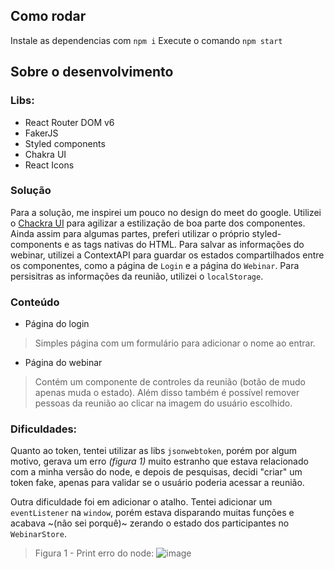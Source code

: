 ## Como rodar
Instale as dependencias com `npm i`
Execute o comando `npm start`
## Sobre o desenvolvimento

### Libs:
- React Router DOM v6
- FakerJS
- Styled components
- Chakra UI
- React Icons

### Solução

Para a solução, me inspirei um pouco no design do meet do google. Utilizei o [Chackra UI](https://chakra-ui.com) para agilizar a estilização de boa parte dos componentes. Ainda assim para algumas partes, preferi utilizar o próprio styled-components e as tags nativas do HTML. Para salvar as informações do webinar, utilizei a ContextAPI para guardar os estados compartilhados entre os componentes, como a página de `Login` e a página do `Webinar`. 
Para persisitras as informações da reunião, utilizei o `localStorage`.

### Conteúdo

- Página do login
> Simples página com um formulário para adicionar o nome ao entrar.
- Página do webinar
> Contém um componente de controles da reunião (botão de mudo apenas muda o estado). Além disso também é possível remover pessoas da reunião ao clicar na imagem do usuário escolhido.


### Dificuldades:
Quanto ao token, tentei utilizar as libs `jsonwebtoken`, porém por algum motivo, gerava um erro _(figura 1)_ muito estranho que estava relacionado com a minha versão do node, e depois de pesquisas, decidi "criar" um token fake, apenas para validar se o usuário poderia acessar a reunião.

Outra dificuldade foi em adicionar o atalho. Tentei adicionar um `eventListener` na `window`, porém estava disparando muitas funções e acabava ~(não sei porquê)~ zerando o estado dos participantes no `WebinarStore`. 

> Figura 1 - Print erro do node:
> ![image](https://user-images.githubusercontent.com/27309546/162657637-d89550e3-58f2-4c43-893d-6edc05810c19.png)
